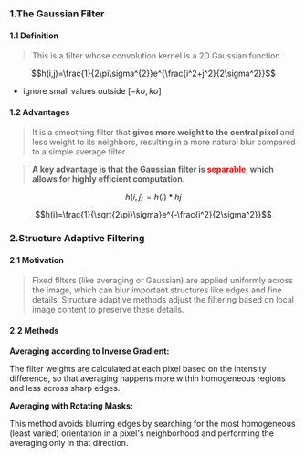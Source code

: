 ### 1.The Gaussian Filter

#### 1.1 Definition

>This is a filter whose convolution kernel is a 2D Gaussian function

$$h(i,j)=\frac{1}{2\pi\sigma^{2}}e^{\frac{i^2+j^2}{2\sigma^2}}$$
* ignore small values outside $[-k\sigma,k\sigma]$
#### 1.2 Advantages

>It is a smoothing filter that **gives more weight to the central pixel** and less weight to its neighbors, resulting in a more natural blur compared to a simple average filter.

>**A key advantage is that the Gaussian filter is <font color="Red">separable</font>, which allows for highly efficient computation.**

$$h(i,j)=h(i)*h{j}$$

$$h(i)=\frac{1}{\sqrt{2\pi}\sigma}e^{-\frac{i^2}{2\sigma^2}}$$


### 2.Structure Adaptive Filtering

#### 2.1 Motivation

>Fixed filters (like averaging or Gaussian) are applied uniformly across the image, which can blur important structures like edges and fine details. Structure adaptive methods adjust the filtering based on local image content to preserve these details.

#### 2.2 Methods

**Averaging according to Inverse Gradient:** 

The filter weights are calculated at each pixel based on the intensity difference, so that averaging happens more within homogeneous regions and less across sharp edges.

**Averaging with Rotating Masks:** 

This method avoids blurring edges by searching for the most homogeneous (least varied) orientation in a pixel's neighborhood and performing the averaging only in that direction.